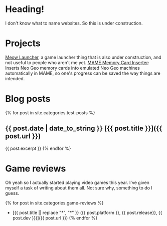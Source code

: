 # Heading!

I don't know what to name websites. So this is under construction.

# Projects
[Meow Launcher](https://zowayix.github.io/Meow-Launcher), a game launcher thing that is also under construction, and not useful to people who aren't me yet.
[MAME Memory Card Inserter](https://github.com/Zowayix/MAME-Memory-Card-Inserter): Inserts Neo Geo memory cards into emulated Neo Geo machines automatically in MAME, so one's progress can be saved the way things are intended.


# Blog posts

{% for post in site.categories.test-posts %}
## {{ post.date | date_to_string }} [{{ post.title }}]({{ post.url }})
{{ post.excerpt }}
{% endfor %}

# Game reviews

Oh yeah so I actually started playing video games this year. I've given myself a task of writing about them all. Not sure why, something to do I guess.

{% for post in site.categories.game-reviews %}
- [{{ post.title || replace "*", "\*" }} ({{ post.platform }}, {{ post.release}}, {{ post.dev }})]({{ post.url }})
{% endfor %}